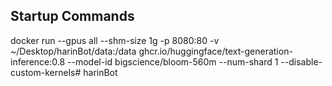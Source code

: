 ## Startup Commands

<!-- docker run --gpus all --shm-size 1g -p 8080:80 -v $PWD/data:/data ghcr.io/huggingface/text-generation-inference:0.8 --model-id bigscience/bloom-560m --num-shard 1 --disable-custom-kernels -->

docker run --gpus all --shm-size 1g -p 8080:80 -v ~/Desktop/harinBot/data:/data ghcr.io/huggingface/text-generation-inference:0.8 --model-id bigscience/bloom-560m --num-shard 1 --disable-custom-kernels# harinBot

